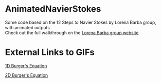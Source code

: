 # AnimatedNavierStokes  
Some code based on the 12 Steps to Navier Stokes by Lorena Barba group, with animated outputs  
Check out the full walkthrough on the [Lorena Barba group website](https://lorenabarba.com/blog/cfd-python-12-steps-to-navier-stokes/)  

# External Links to GIFs  

[1D Burger's Equation](http://brandenkeck.com/res/img/screenshot/burgers_equation_1d.gif)  

[2D Burger's Equation](http://brandenkeck.com/res/img/screenshot/burgers_equation_2d.gif)  
